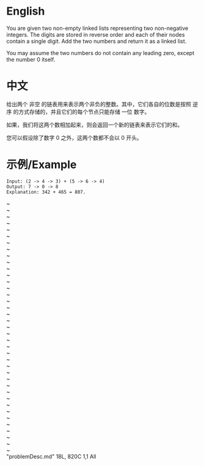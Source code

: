 # English #

You are given two non-empty linked lists representing two non-negative integers. The digits are stored in reverse order and each of their nodes contain a single digit. Add the two numbers and return it as a linked list.

You may assume the two numbers do not contain any leading zero, except the number 0 itself.
# 中文 #

给出两个 非空 的链表用来表示两个非负的整数。其中，它们各自的位数是按照 逆序 的方式存储的，并且它们的每个节点只能存储 一位 数字。

如果，我们将这两个数相加起来，则会返回一个新的链表来表示它们的和。

您可以假设除了数字 0 之外，这两个数都不会以 0 开头。
# 示例/Example #
```
Input: (2 -> 4 -> 3) + (5 -> 6 -> 4)
Output: 7 -> 0 -> 8
Explanation: 342 + 465 = 807.
```
~                                                                                                                                                                               
~                                                                                                                                                                               
~                                                                                                                                                                               
~                                                                                                                                                                               
~                                                                                                                                                                               
~                                                                                                                                                                               
~                                                                                                                                                                               
~                                                                                                                                                                               
~                                                                                                                                                                               
~                                                                                                                                                                               
~                                                                                                                                                                               
~                                                                                                                                                                               
~                                                                                                                                                                               
~                                                                                                                                                                               
~                                                                                                                                                                               
~                                                                                                                                                                               
~                                                                                                                                                                               
~                                                                                                                                                                               
~                                                                                                                                                                               
~                                                                                                                                                                               
~                                                                                                                                                                               
~                                                                                                                                                                               
~                                                                                                                                                                               
~                                                                                                                                                                               
~                                                                                                                                                                               
~                                                                                                                                                                               
~                                                                                                                                                                               
~                                                                                                                                                                               
~                                                                                                                                                                               
~                                                                                                                                                                               
~                                                                                                                                                                               
~                                                                                                                                                                               
~                                                                                                                                                                               
~                                                                                                                                                                               
~                                                                                                                                                                               
~                                                                                                                                                                               
~                                                                                                                                                                               
~                                                                                                                                                                               
~                                                                                                                                                                               
"problemDesc.md" 18L, 820C                                                                                                                                    1,1           All

